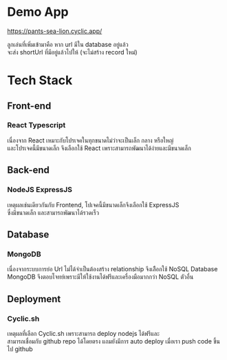 # Demo App

https://pants-sea-lion.cyclic.app/

ลูกเล่นที่เพิ่มเข้ามาคือ หาก url มีใน database อยู่แล้ว  
จะส่ง shortUrl ที่มีอยู่แล้วไปให้ (จะไม่สร้าง record ใหม่)

# Tech Stack

## Front-end

### React Typescript

เนื่องจาก React เหมาะกับโปรเจคในทุกขนาดไม่ว่าจะเป็นเล็ก กลาง หรือใหญ่  
และโปรเจคนี้มีขนาดเล็ก จึงเลือกใช้ React เพราะสามารถพัฒนาได้ง่ายและมีขนาดเล็ก

## Back-end

### NodeJS ExpressJS

เหตุผลเช่นเดียวกันกับ Frontend, โปเจคนี้มีขนาดเล็กจึงเลือกใช้ ExpressJS  
ซึ่งมีขนาดเล็ก และสามารถพัฒนาได้รวดเร็ว

## Database

### MongoDB

เนื่องจากระบบการย่อ Url ไม่ได้จำเป็นต้องสร้าง relationship จึงเลืิอกใช้ NoSQL Database  
MongoDB จึงตอบโจทย์เพราะมีให้ใช้งานได้ฟรีและเครื่องมือมากกว่า NoSQL ตัวอื่น

## Deployment

### Cyclic.sh

เหตุผลที่เลือก Cyclic.sh เพราะสามารถ deploy nodejs ได้ฟรีและ  
สามารถเชื่อมกับ github repo ได้โดยตรง แถมยังมีการ auto deploy เมื่อเรา push code ขึ้นไป github
